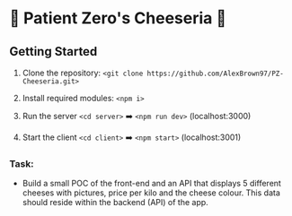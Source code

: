 # 🧀 Patient Zero's Cheeseria 🧀

## Getting Started

1. Clone the repository:
   `<git clone https://github.com/AlexBrown97/PZ-Cheeseria.git>`

2. Install required modules: `<npm i>`

3. Run the server `<cd server>` ➡️ `<npm run dev>` (localhost:3000)

4. Start the client `<cd client>` ➡️ `<npm start>` (localhost:3001)

### Task:

- Build a small POC of the front-end and an API that displays 5 different cheeses with pictures, price per kilo and the cheese colour. This data should reside within the backend (API) of the app.
